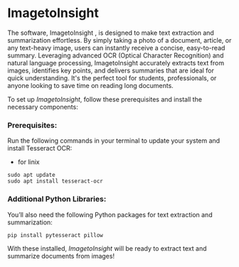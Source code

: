 # ImagetoInsight

The software, ImagetoInsight , is designed to make text extraction and summarization effortless. By simply taking a photo of a document, article, or any text-heavy image, users can instantly receive a concise, easy-to-read summary. Leveraging advanced OCR (Optical Character Recognition) and natural language processing, ImagetoInsight accurately extracts text from images, identifies key points, and delivers summaries that are ideal for quick understanding. It's the perfect tool for students, professionals, or anyone looking to save time on reading long documents.



To set up *ImagetoInsight*, follow these prerequisites and install the necessary components:

### Prerequisites:
Run the following commands in your terminal to update your system and install Tesseract OCR:

- for linix

```
sudo apt update
sudo apt install tesseract-ocr
```


### Additional Python Libraries:
You’ll also need the following Python packages for text extraction and summarization:

```
pip install pytesseract pillow
```

With these installed, *ImagetoInsight* will be ready to extract text and summarize documents from images!